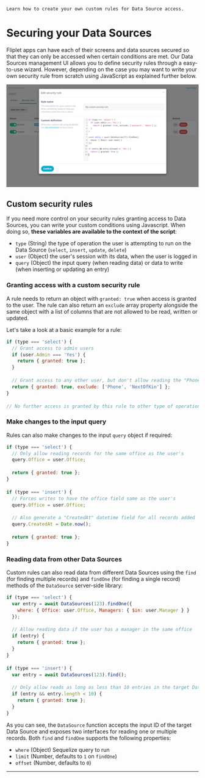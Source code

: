 ```
Learn how to create your own custom rules for Data Source access.
```

# Securing your Data Sources

Fliplet apps can have each of their screens and data sources secured so that they can only be accessed when certain conditions are met. Our Data Sources management UI allows you to define security rules through a easy-to-use wizard. However, depending on the case you may want to write your own security rule from scratch using JavaScript as explained further below.

![Custom security](assets/img/datasource-custom-security.png)

## Custom security rules

If you need more control on your security rules granting access to Data Sources, you can write your custom conditions using Javascript. When doing so, **these variables are available to the context of the script**:

- `type` (String) the type of operation the user is attempting to run on the Data Source (`select`, `insert`, `update`, `delete`)
- `user` (Object) the user's session with its data, when the user is logged in
- `query` (Object) the input query (when reading data) or data to write (when inserting or updating an entry)

### Granting access with a custom security rule

A rule needs to return an object with `granted: true` when access is granted to the user. The rule can also return an `exclude` array property alongside the same object with a list of columns that are not allowed to be read, written or updated.

Let's take a look at a basic example for a rule:

```js
if (type === 'select') {
  // Grant access to admin users
  if (user.Admin === 'Yes') {
    return { granted: true };
  }

  // Grant access to any other user, but don't allow reading the "Phone" and "NextOfKin" columns
  return { granted: true, exclude: ['Phone', 'NextOfKin'] };
}

// No further access is granted by this rule to other type of operations
```

### Make changes to the input query

Rules can also make changes to the input `query` object if required:

```js
if (type === 'select') {
  // Only allow reading records for the same office as the user's
  query.Office = user.Office;

  return { granted: true };
}

if (type === 'insert') {
  // Forces writes to have the office field same as the user's
  query.Office = user.Office;

  // Also generate a "CreatedAt" datetime field for all records added
  query.CreatedAt = Date.now();

  return { granted: true };
}
```

### Reading data from other Data Sources

Custom rules can also read data from different Data Sources using the `find` (for finding multiple records) and `findOne` (for finding a single record) methods of the `DataSource` server-side library:

```js
if (type === 'select') {
  var entry = await DataSources(123).findOne({
    where: { Office: user.Office, Managers: { $in: user.Manager } }
  });

  // Allow reading data if the user has a manager in the same office
  if (entry) {
    return { granted: true };
  }
}

if (type === 'insert') {
  var entry = await DataSources(123).find();

  // Only allow reads as long as less than 10 entries in the target Data Source
  if (entry && entry.length < 10) {
    return { granted: true };
  }
}
```

As you can see, the `DataSource` function accepts the input ID of the target Data Source and exposes two interfaces for reading one or multiple records. Both `find` and `findOne` supports the following properties:

- `where` (Object) Sequelize query to run
- `limit` (Number, defaults to `1` on `findOne`)
- `offset` (Number, defaults to `0`)

---